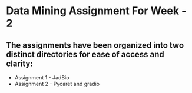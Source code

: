 # Data Mining Assignment For Week - 2

## The assignments have been organized into two distinct directories for ease of access and clarity:
* Assignment 1 - JadBio
* Assignment 2 - Pycaret and gradio

